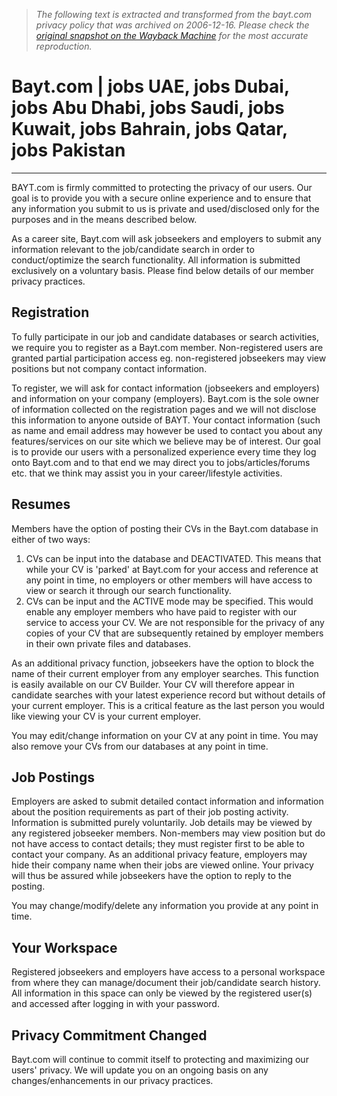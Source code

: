 > *The following text is extracted and transformed from the bayt.com privacy policy that was archived on 2006-12-16. Please check the [original snapshot on the Wayback Machine](https://web.archive.org/web/20061216144106id_/http%3A//jobs9.bayt.com/app/index%3Fbody%3Dprivacy) for the most accurate reproduction.*

# Bayt.com | jobs UAE, jobs Dubai, jobs Abu Dhabi, jobs Saudi, jobs Kuwait, jobs Bahrain, jobs Qatar, jobs Pakistan

* * *

BAYT.com is firmly committed to protecting the privacy of our users. Our goal is to provide you with a secure online experience and to ensure that any information you submit to us is private and used/disclosed only for the purposes and in the means described below.

As a career site, Bayt.com will ask jobseekers and employers to submit any information relevant to the job/candidate search in order to conduct/optimize the search functionality. All information is submitted exclusively on a voluntary basis. Please find below details of our member privacy practices.

## Registration

To fully participate in our job and candidate databases or search activities, we require you to register as a Bayt.com member. Non-registered users are granted partial participation access eg. non-registered jobseekers may view positions but not company contact information.

To register, we will ask for contact information (jobseekers and employers) and information on your company (employers). Bayt.com is the sole owner of information collected on the registration pages and we will not disclose this information to anyone outside of BAYT. Your contact information (such as name and email address may however be used to contact you about any features/services on our site which we believe may be of interest. Our goal is to provide our users with a personalized experience every time they log onto Bayt.com and to that end we may direct you to jobs/articles/forums etc. that we think may assist you in your career/lifestyle activities.

## Resumes

Members have the option of posting their CVs in the Bayt.com database in either of two ways:

  1. CVs can be input into the database and DEACTIVATED. This means that while your CV is 'parked' at Bayt.com for your access and reference at any point in time, no employers or other members will have access to view or search it through our search functionality.
  2. CVs can be input and the ACTIVE mode may be specified. This would enable any employer members who have paid to register with our service to access your CV. We are not responsible for the privacy of any copies of your CV that are subsequently retained by employer members in their own private files and databases.



As an additional privacy function, jobseekers have the option to block the name of their current employer from any employer searches. This function is easily available on our CV Builder. Your CV will therefore appear in candidate searches with your latest experience record but without details of your current employer. This is a critical feature as the last person you would like viewing your CV is your current employer.

You may edit/change information on your CV at any point in time. You may also remove your CVs from our databases at any point in time.

## Job Postings

Employers are asked to submit detailed contact information and information about the position requirements as part of their job posting activity. Information is submitted purely voluntarily. Job details may be viewed by any registered jobseeker members. Non-members may view position but do not have access to contact details; they must register first to be able to contact your company. As an additional privacy feature, employers may hide their company name when their jobs are viewed online. Your privacy will thus be assured while jobseekers have the option to reply to the posting.

You may change/modify/delete any information you provide at any point in time.

## Your Workspace

Registered jobseekers and employers have access to a personal workspace from where they can manage/document their job/candidate search history. All information in this space can only be viewed by the registered user(s) and accessed after logging in with your password.

## Privacy Commitment Changed

Bayt.com will continue to commit itself to protecting and maximizing our users' privacy. We will update you on an ongoing basis on any changes/enhancements in our privacy practices.
